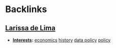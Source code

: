 
# Backlinks
## [Larissa de Lima](<Larissa de Lima.md>)
- **[Interests](<Interests.md>):** [economics](<economics.md>) [history](<history.md>) [data policy](<data policy.md>) [policy](<policy.md>)

